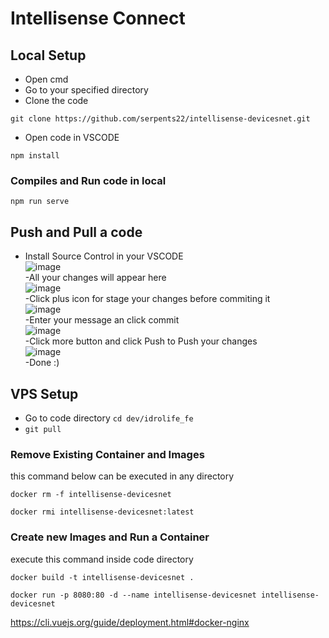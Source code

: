 # Intellisense Connect
## Local Setup
- Open cmd
- Go to your specified directory
- Clone the code
```
git clone https://github.com/serpents22/intellisense-devicesnet.git
```
- Open code in VSCODE
```
npm install
```
### Compiles and Run code in local
```
npm run serve
```
## Push and Pull a code
- Install Source Control in your VSCODE <br>
![image](https://user-images.githubusercontent.com/63382551/197256874-d1332905-30df-453e-88e4-1a9bd4cac7ca.png)<br>
-All your changes will appear here<br>
![image](https://user-images.githubusercontent.com/63382551/197256945-e60fcd21-e9ce-46a4-9ddd-d385f0ac7e58.png)<br>
-Click plus icon for stage your changes before commiting it<br>
![image](https://user-images.githubusercontent.com/63382551/197257129-14067365-3904-49cf-a3a7-3cf235a0dd98.png)<br>
-Enter your message an click commit<br>
![image](https://user-images.githubusercontent.com/63382551/197257287-324636a7-9811-4b7f-9018-3972d12737fc.png)<br>
-Click more button and click Push to Push your changes<br>
![image](https://user-images.githubusercontent.com/63382551/197257417-f737ef6d-7110-4007-83d7-58a06c923df6.png)<br>
-Done :)





## VPS Setup
- Go to code directory ```cd dev/idrolife_fe```
- ``` git pull ```

### Remove Existing Container and Images
this command below can be executed in any directory
```
docker rm -f intellisense-devicesnet
```

```
docker rmi intellisense-devicesnet:latest
```

### Create new Images and Run a Container
execute this command inside code directory
```
docker build -t intellisense-devicesnet .
```

```
docker run -p 8080:80 -d --name intellisense-devicesnet intellisense-devicesnet
```


https://cli.vuejs.org/guide/deployment.html#docker-nginx
